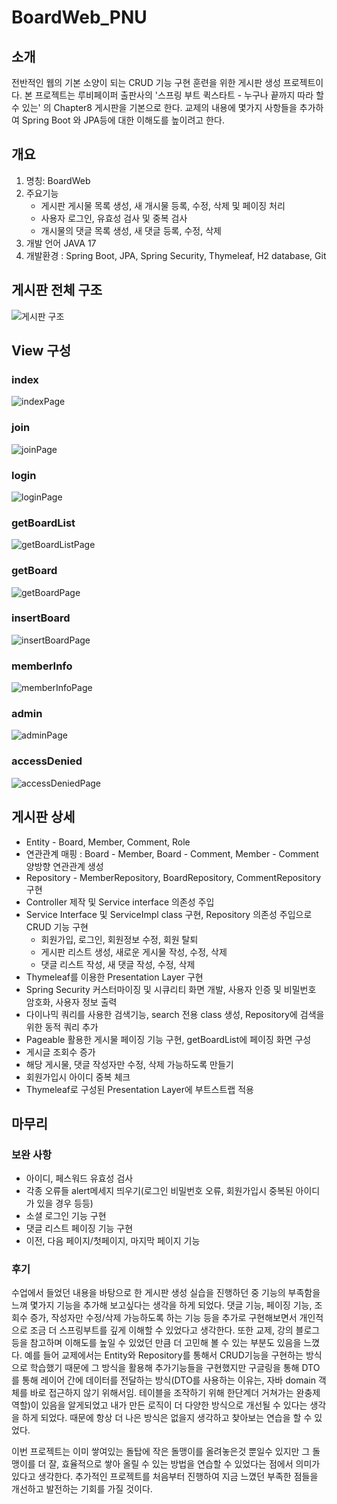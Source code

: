 # BoardWeb_PNU

## 소개
전반적인 웹의 기본 소양이 되는 CRUD 기능 구현 훈련을 위한 게시판 생성 프로젝트이다.
본 프로젝트는 루비페이퍼 출판사의 '스프링 부트 퀵스타트 - 누구나 끝까지 따라 할 수 있는' 의 Chapter8 게시판을 기본으로 한다.
교제의 내용에 몇가지 사항들을 추가하여 Spring Boot 와  JPA등에 대한 이해도를 높이려고 한다.

## 개요
1. 명칭: BoardWeb
2. 주요기능 
	* 게시판 게시물 목록 생성, 새 개시물 등록, 수정, 삭제 및 페이징 처리
	* 사용자 로그인, 유효성 검사 및 중복 검사
	* 개시물의 댓글 목록 생성, 새 댓글 등록, 수정, 삭제
3. 개발 언어 JAVA 17
4. 개발환경 : Spring Boot, JPA, Spring Security, Thymeleaf, H2 database, Git

## 게시판 전체 구조
![게시판 구조](https://user-images.githubusercontent.com/106790381/209701215-250d8ee2-8b0b-431a-8c2e-e74228c26ce3.jpg)

## View 구성

### index
![indexPage](https://user-images.githubusercontent.com/106790381/209680496-5adff416-2b9d-4d91-a22f-0ab14d5bcc3c.jpg)

### join
![joinPage](https://user-images.githubusercontent.com/106790381/209680854-ff4e4c87-3cf0-43db-bc42-b52a0fd11e61.jpg)

### login
![loginPage](https://user-images.githubusercontent.com/106790381/209681055-510ca889-e931-4ea7-8f92-ed1330dad7c3.jpg)

### getBoardList
![getBoardListPage](https://user-images.githubusercontent.com/106790381/209681100-15b89967-a7cc-4e4b-b64c-c53b589c6581.jpg)

### getBoard
![getBoardPage](https://user-images.githubusercontent.com/106790381/209681138-be8a1573-958e-456c-bf10-41d57fbec738.jpg)

### insertBoard
![insertBoardPage](https://user-images.githubusercontent.com/106790381/209681351-51c844f2-ab10-4313-bbe2-b0e0d16782e7.jpg)

### memberInfo
![memberInfoPage](https://user-images.githubusercontent.com/106790381/209681402-02561e0a-4624-46be-a4ed-76941ea515ab.jpg)

### admin
![adminPage](https://user-images.githubusercontent.com/106790381/209681636-0e3abc90-28b2-47db-a912-36d137c70e8e.jpg)

### accessDenied
![accessDeniedPage](https://user-images.githubusercontent.com/106790381/209681676-2ae81c83-05df-418d-9e2f-b9d59d5205d1.jpg)

## 게시판 상세
* Entity - Board, Member, Comment, Role
* 연관관계 매핑 : Board - Member, Board - Comment, Member - Comment 양방향 연관관계 생성
* Repository - MemberRepository, BoardRepository, CommentRepository 구현
* Controller 제작 및 Service interface 의존성 주입
* Service Interface 및  ServiceImpl class 구현, Repository 의존성 주입으로 CRUD 기능 구현
  * 회원가입, 로그인, 회원정보 수정, 회원 탈퇴
  * 게시판 리스트 생성, 새로운 게시물 작성, 수정, 삭제
  * 댓글 리스트 작성, 새 댓글 작성, 수정, 삭제
* Thymeleaf를 이용한 Presentation Layer 구현
* Spring Security 커스터마이징 및 시큐리티 화면 개발, 사용자 인증 및 비밀번호 암호화, 사용자 정보 출력
* 다이나믹 쿼리를 사용한 검색기능, search 전용 class 생성, Repository에 검색을 위한 동적 쿼리 추가
* Pageable 활용한 게시물 페이징 기능 구현, getBoardList에 페이징 화면 구성
* 게시글 조회수 증가
* 해당 게시물, 댓글 작성자만 수정, 삭제 가능하도록 만들기
* 회원가입시 아이디 중복 체크
* Thymeleaf로 구성된 Presentation Layer에 부트스트랩 적용

## 마무리

### 보완 사항
* 아이디, 페스워드 유효성 검사
* 각종 오류들 alert메세지 띄우기(로그인 비밀번호 오류, 회원가입시 중복된 아이디가 있을 경우 등등)
* 소셜 로그인 기능 구현
* 댓글 리스트 페이징 기능 구현
* 이전, 다음 페이지/첫페이지, 마지막 페이지 기능

### 후기
수업에서 들었던 내용을 바탕으로 한 게시판 생성 실습을 진행하던 중 기능의 부족함을 느껴 몇가지 기능을 추가해 보고싶다는 생각을 하게 되었다.
댓글 기능, 페이징 기능, 조회수 증가, 작성자만 수정/삭제 가능하도록 하는 기능 등을 추가로 구현해보면서 개인적으로 조금 더 스프링부트를 깊게 이해할 수 있었다고 생각한다.
또한 교제, 강의 블로그 등을 참고하며 이해도를 높일 수 있었던 만큼 더 고민해 볼 수 있는 부분도 있음을 느꼈다.
예를 들어 교제에서는 Entity와 Repository를 통해서 CRUD기능을 구현하는 방식으로 학습했기 때문에 그 방식을 활용해 추가기능들을 구현했지만 구글링을 통해 DTO를 통해 레이어 간에
데이터를 전달하는 방식(DTO를 사용하는 이유는, 자바 domain 객체를 바로 접근하지 않기 위해서임. 테이블을 조작하기 위해 한단계더 거쳐가는 완충제역할)이 있음을 알게되었고
내가 만든 로직이 더 다양한 방식으로 개선될 수 있다는 생각을 하게 되었다. 때문에 항상 더 나은 방식은 없을지 생각하고 찾아보는 연습을 할 수 있었다.

이번 프로젝트는 이미 쌓여있는 돌탑에 작은 돌맹이를 올려놓은것 뿐일수 있지만 그 돌맹이를 더 잘, 효율적으로 쌓아 올릴 수 있는 방법을 연습할 수 있었다는 점에서 의미가 있다고 생각한다.
추가적인 프로젝트를 처음부터 진행하여 지금 느꼈던 부족한 점들을 개선하고 발전하는 기회를 가질 것이다.
